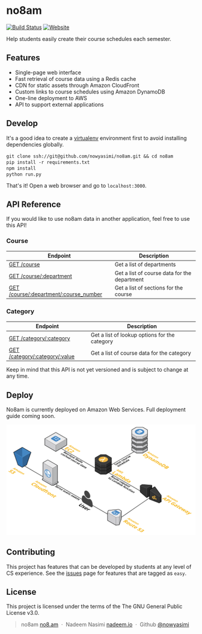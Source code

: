 no8am
==================
[![Build Status](https://travis-ci.com/nowyasimi/no8am.svg?token=xptabDthiPrFvZ5xLTzX&branch=master)](https://travis-ci.com/nowyasimi/no8am)
[![Website](https://img.shields.io/website/https/no8.am.svg)](https://no8.am)

Help students easily create their course schedules each semester.


Features
-------

* Single-page web interface
* Fast retrieval of course data using a Redis cache
* CDN for static assets through Amazon CloudFront
* Custom links to course schedules using Amazon DynamoDB
* One-line deployment to AWS
* API to support external applications


Develop
-------

It's a good idea to create a [virtualenv](http://docs.python-guide.org/en/latest/dev/virtualenvs/) environment first to avoid installing dependencies globally.


    git clone ssh://git@github.com/nowyasimi/no8am.git && cd no8am
    pip install -r requirements.txt
    npm install
    python run.py

That's it! Open a web browser and go to `localhost:3000`.


API Reference
-------

If you would like to use no8am data in another application, feel free to use this API!

### Course

| Endpoint | Description |
| ---- | --------------- |
| [GET /course](https://no8.am/course) | Get a list of departments |
| [GET /course/:department](https://no8.am/course/CSCI) | Get a list of course data for the department |
| [GET /course/:department/:course_number](https://no8.am/course/CSCI/203) | Get a list of sections for the course |

### Category

| Endpoint | Description |
| ---- | --------------- |
| [GET /category/:category](https://no8.am/category/ccc) | Get a list of lookup options for the category |
| [GET /category/:category/:value](https://no8.am/category/ccc/NSMC) | Get a list of course data for the category |

Keep in mind that this API is not yet versioned and is subject to change at any time.


Deploy
-------

No8am is currently deployed on Amazon Web Services. Full deployment guide coming soon.

![AWS diagram](docs/aws-diagram.png)



Contributing
-------

This project has features that can be developed by students at any level of
CS experience. See the [issues](https://github.com/nowyasimi/no8am/issues)
page for features that are tagged as `easy`.

License
-------

This project is licensed under the terms of the The GNU General Public License v3.0.

> no8am [no8.am](https://no8.am) &nbsp;&middot;&nbsp;
> Nadeem Nasimi [nadeem.io](http://nadeem.io) &nbsp;&middot;&nbsp;
> Github [@nowyasimi](https://github.com/nowyasimi)
